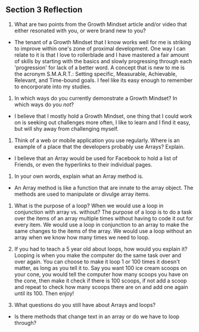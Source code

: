 ## Section 3 Reflection

1. What are two points from the Growth Mindset article and/or video that either resonated with you, or were brand new to you?
  - The tenant of a Growth Mindset that I know works well for me is striking to improve within one's zone of proximal development. One way I can relate to it is that I love to rollerblade and I have mastered a fair amount of skills by starting with the basics and slowly progressing through each 'progression' for lack of a better word. A concept that is new to me is the acronym S.M.A.R.T.: Setting specific, Measurable, Achievable, Relevant, and Time-bound goals. I feel like its easy enough to remember to encorporate into my studies.
1. In which ways do you currently demonstrate a Growth Mindset? In which ways do you _not_?
  - I believe that I mostly hold a Growth Mindset, one thing that I could work on is seeking out challenges more often, I like to learn and I find it easy, but will shy away from challenging myself.

1. Think of a web or mobile application you use regularly. Where is an example of a place that the developers probably use Arrays? Explain.
  - I believe that an Array would be used for Facebook to hold a list of Friends, or even the hyperlinks to their individual pages.

1. In your own words, explain what an Array method is.
 - An Array method is like a function that are innate to the array object. The methods are used to manipulate or divulge
 array items.

1. What is the purpose of a loop? When we would use a loop in conjunction with array vs. without?
The purpose of a loop is to do a task over the items of an array multiple times without having to
code it out for every item. We would use a loop in conjunction to an array to make the same changes
to the items of the array. We would use a loop without an array when we know how many times we need to loop.

1. If you had to teach a 5 year old about loops, how would you explain it?
Looping is when you make the computer do the same task over and over again. You
can choose to make it loop 1 or 100 times it doesn't matter, as long as you tell it to.
Say you want 100 ice cream scoops on your cone, you would tell the computer how many
scoops you have on the cone, then make it check if there is 100 scoops, if not add a scoop
and repeat to check how many scoops there are on and add one again until its 100. Then enjoy!

1. What questions do you still have about Arrays and loops?
  - Is there methods that change text in an array or do we have to loop through?
